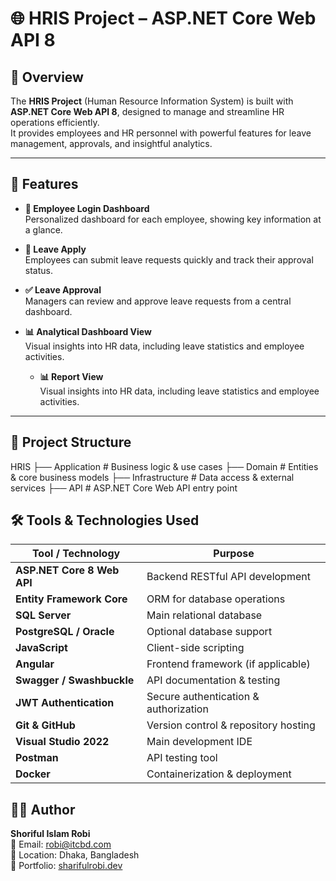 # 🌐 HRIS Project – ASP.NET Core Web API 8

## 📌 Overview
The **HRIS Project** (Human Resource Information System) is built with **ASP.NET Core Web API 8**, designed to manage and streamline HR operations efficiently.  
It provides employees and HR personnel with powerful features for leave management, approvals, and insightful analytics.

---

## 🚀 Features

- **🔐 Employee Login Dashboard**  
  Personalized dashboard for each employee, showing key information at a glance.

- **📝 Leave Apply**  
  Employees can submit leave requests quickly and track their approval status.

- **✅ Leave Approval**  
  Managers can review and approve leave requests from a central dashboard.

- **📊 Analytical Dashboard View**  
  Visual insights into HR data, including leave statistics and employee activities.

  - **📊 Report View**  
  Visual insights into HR data, including leave statistics and employee activities.

---



## 📂 Project Structure
HRIS
├── Application # Business logic & use cases
├── Domain # Entities & core business models
├── Infrastructure # Data access & external services
├── API # ASP.NET Core Web API entry point

## 🛠 Tools & Technologies Used

| Tool / Technology         | Purpose                                         |
|---------------------------|-------------------------------------------------|
| **ASP.NET Core 8 Web API** | Backend RESTful API development                 |
| **Entity Framework Core** | ORM for database operations                     |
| **SQL Server**            | Main relational database                        |
| **PostgreSQL / Oracle**   | Optional database support                       |
| **JavaScript**            | Client-side scripting                           |
| **Angular**               | Frontend framework (if applicable)              |
| **Swagger / Swashbuckle** | API documentation & testing                     |
| **JWT Authentication**    | Secure authentication & authorization           |
| **Git & GitHub**          | Version control & repository hosting            |
| **Visual Studio 2022**    | Main development IDE                            |
| **Postman**               | API testing tool                                |
| **Docker**                | Containerization & deployment                   |






## 🧑‍💻 Author

**Shoriful Islam Robi**  
📧 Email: [robi@itcbd.com](mailto:robi@itcbd.com)  
📍 Location: Dhaka, Bangladesh  
🔗 Portfolio: [sharifulrobi.dev](https://your-portfolio-link.com)  
